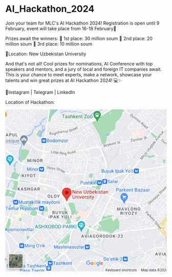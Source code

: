 # AI_Hackathon_2024
Join your team for MLC's AI Hackathon 2024! Registration is open until 9 February, event will take place from 16-18 February🚀

Prizes await the winners:
🥇 1st place: 30 million soum
🥈 2nd place: 20 million soum
🥉 3rd place: 10 million soum

📍Location: New Uzbekistan University

And that's not all! Cool prizes for nominations, AI Conference with top speakers and mentors, and a jury of local and foreign IT companies await. This is your chance to meet experts, make a network, showcase your talents and win great prizes at AI Hackathon 2024! 💻✨

📌Instagram | Telegram | LinkedIn

Location of Hackathon:

![Location Image](src/img/location.jpg)